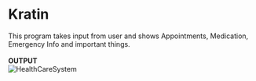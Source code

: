 # Kratin
 This program takes input from user and shows Appointments, Medication, Emergency Info and important things.
 <br><br>
 <b>OUTPUT</b>
 <br>
![HealthCareSystem](https://github.com/Shivu1414/Kratin/assets/98731366/fb996db1-58e8-40b6-a5d9-fdad552f30dc)
